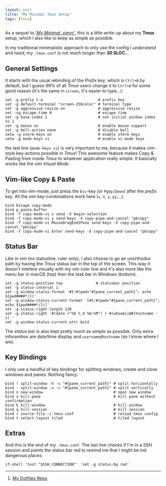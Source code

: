 ```yaml
---
layout: post
title: "My Minimal Tmux Setup"
tags: [tmux]
---
```


As a sequel to ['*My Minimal .vimrc*'](/my-minimal-vimrc/), this is a little write-up about my **Tmux** setup, which I also like to keep as simple as possible.

In my traditional minimalistic approach to only use the config I *understand* and *need*, my `.tmux.conf` is not much longer than **30 SLOC**...


## General Settings
It starts with the usual rebinding of the *Prefix key*, which is `Ctrl+B` by default, but I guess 99% of all *Tmux* users change it to `Ctrl+A` for some good reason (it's the same in `screen`, it's easier to type...):

```
set -g prefix C-a                         # prefix key
set -g default-terminal "screen-256color" # terminal type
set -g aggressive-resize on               # aggressive resize
set -sg escape-time 0                     # escape time
set -g base-index 1                       # set initial window index to 1
set -g mouse on                           # enable mouse support
set -g bell-action none                   # disable bell
setw -g xterm-keys on                     # enable xterm keys
setw -g mode-keys vi                      # enable vi mode keys
```

the last line (`mode-keys vi`) is very important to me, because it makes *vim*-style key-actions possible in *Tmux*! This awesome feature makes Copy & Pasting from inside *Tmux* to whatever application really simple. It basically works like the *vim* *Visual Mode*.


## Vim-like Copy & Paste
To get into *vim*-mode, just press the `Esc`-key (or `PgUp|Down`) after the *prefix key*. All the *vim* key-combinations work here (`v`, `V`, `y`, `yy`,...).
```
bind Escape copy-mode
bind p paste-buffer
bind -T copy-mode-vi v send -X begin-selection
bind -T copy-mode-vi y send-keys -X copy-pipe-and-cancel "pbcopy"
bind -T copy-mode-vi MouseDragEnd1Pane send-keys -X copy-pipe-and-cancel "pbcopy"
bind -T copy-mode-vi Enter send-keys -X copy-pipe-and-cancel "pbcopy"
```


## Status Bar
Like in *vim* (no statusline, ruler only), I also choose to go an unorthodox path by having the *Tmux* status bar in the top of the screen. This way it doesn't intefere visually with my *vim* ruler line and it's also more like the menu bar in macOS (top) then the task bar in Windows (bottom).

```
set -g status-position top               # statusbar position
set -g status-interval 1
set -g window-status-format '#I:#(pwd="#{pane_current_path}"; echo ${pwd####*/})'
set -g window-status-current-format '[#I:#(pwd="#{pane_current_path}"; echo ${pwd####*/})]'
set -g status-right-length 120
set -g status-right '#(date +"%b %_d %H:%M") | #(whoami)@#(hostname -s) '
set -g window-status-current-attr bold
```

The *status bar* is also kept pretty much as simple as possible. Only extra inforamtion are date/time display and `username@hostname` (so I know where I am).


## Key Bindings
I only use a handful of key bindings for splitting windows, create and close windows and panes. Nothing fancy.

```
bind ! split-window -h -c "#{pane_current_path}" # split horizontally
bind - split-window -v -c "#{pane_current_path}" # split vertically
bind n new-window                                # open new window
bind x kill-pane                                 # kill pane without confirmation
bind k kill-window                               # kill window
bind q kill-session                              # kill session
bind r source-file ~/.tmux.conf                  # reload tmux config
bind t select-layout tiled                       # tiled layout
```

## Extras
And this is the end of my `.tmux.conf`.
The last line checks if I'm in a SSH session and paints the status bar red to remind me that I might be ind dangerous places: 

```
if-shell 'test "$SSH_CONNECTION"' 'set -g status-bg red'
```

---
1. [My Dotfiles Repo](https://github.com/johnnyraccoon/dotfiles)
